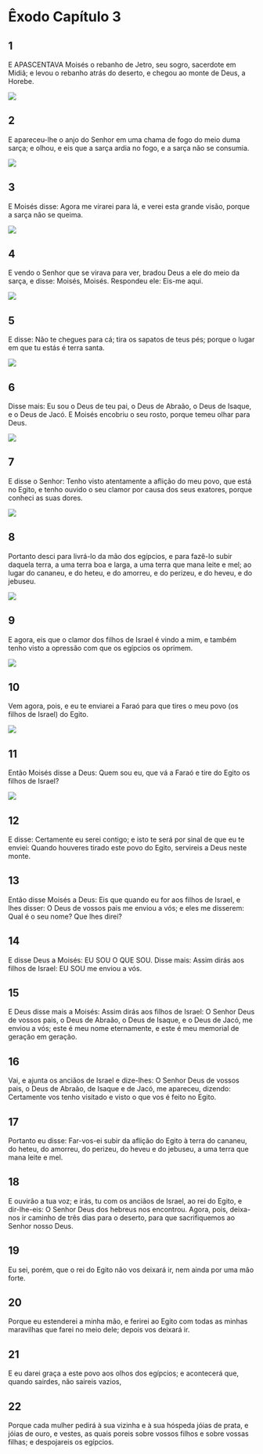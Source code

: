 # Êxodo Capítulo 3

## 1
E APASCENTAVA Moisés o rebanho de Jetro, seu sogro, sacerdote em Midiã; e levou o rebanho atrás do deserto, e chegou ao monte de Deus, a Horebe.

![](../.img/Ex/03/1-0.jpg)

## 2
E apareceu-lhe o anjo do Senhor em uma chama de fogo do meio duma sarça; e olhou, e eis que a sarça ardia no fogo, e a sarça não se consumia.

![](../.img/Ex/03/2-0.jpg)

## 3
E Moisés disse: Agora me virarei para lá, e verei esta grande visão, porque a sarça não se queima.

![](../.img/Ex/03/3-0.jpg)

## 4
E vendo o Senhor que se virava para ver, bradou Deus a ele do meio da sarça, e disse: Moisés, Moisés. Respondeu ele: Eis-me aqui.

![](../.img/Ex/03/4-0.jpg)

## 5
E disse: Não te chegues para cá; tira os sapatos de teus pés; porque o lugar em que tu estás é terra santa.

![](../.img/Ex/03/5-0.jpg)

## 6
Disse mais: Eu sou o Deus de teu pai, o Deus de Abraão, o Deus de Isaque, e o Deus de Jacó. E Moisés encobriu o seu rosto, porque temeu olhar para Deus.

![](../.img/Ex/03/6-0.jpg)

## 7
E disse o Senhor: Tenho visto atentamente a aflição do meu povo, que está no Egito, e tenho ouvido o seu clamor por causa dos seus exatores, porque conheci as suas dores.

![](../.img/Ex/03/7-0.jpg)

## 8
Portanto desci para livrá-lo da mão dos egípcios, e para fazê-lo subir daquela terra, a uma terra boa e larga, a uma terra que mana leite e mel; ao lugar do cananeu, e do heteu, e do amorreu, e do perizeu, e do heveu, e do jebuseu.

![](../.img/Ex/03/8-0.jpg)

## 9
E agora, eis que o clamor dos filhos de Israel é vindo a mim, e também tenho visto a opressão com que os egípcios os oprimem.

![](../.img/Ex/03/9-0.jpg)

## 10
Vem agora, pois, e eu te enviarei a Faraó para que tires o meu povo (os filhos de Israel) do Egito.

![](../.img/Ex/03/10-0.jpg)

## 11
Então Moisés disse a Deus: Quem sou eu, que vá a Faraó e tire do Egito os filhos de Israel?

![](../.img/Ex/03/11-0.jpg)

## 12
E disse: Certamente eu serei contigo; e isto te será por sinal de que eu te enviei: Quando houveres tirado este povo do Egito, servireis a Deus neste monte.

## 13
Então disse Moisés a Deus: Eis que quando eu for aos filhos de Israel, e lhes disser: O Deus de vossos pais me enviou a vós; e eles me disserem: Qual é o seu nome? Que lhes direi?

## 14
E disse Deus a Moisés: EU SOU O QUE SOU. Disse mais: Assim dirás aos filhos de Israel: EU SOU me enviou a vós.

## 15
E Deus disse mais a Moisés: Assim dirás aos filhos de Israel: O Senhor Deus de vossos pais, o Deus de Abraão, o Deus de Isaque, e o Deus de Jacó, me enviou a vós; este é meu nome eternamente, e este é meu memorial de geração em geração.

## 16
Vai, e ajunta os anciãos de Israel e dize-lhes: O Senhor Deus de vossos pais, o Deus de Abraão, de Isaque e de Jacó, me apareceu, dizendo: Certamente vos tenho visitado e visto o que vos é feito no Egito.

## 17
Portanto eu disse: Far-vos-ei subir da aflição do Egito à terra do cananeu, do heteu, do amorreu, do perizeu, do heveu e do jebuseu, a uma terra que mana leite e mel.

## 18
E ouvirão a tua voz; e irás, tu com os anciãos de Israel, ao rei do Egito, e dir-lhe-eis: O Senhor Deus dos hebreus nos encontrou. Agora, pois, deixa-nos ir caminho de três dias para o deserto, para que sacrifiquemos ao Senhor nosso Deus.

## 19
Eu sei, porém, que o rei do Egito não vos deixará ir, nem ainda por uma mão forte.

## 20
Porque eu estenderei a minha mão, e ferirei ao Egito com todas as minhas maravilhas que farei no meio dele; depois vos deixará ir.

## 21
E eu darei graça a este povo aos olhos dos egípcios; e acontecerá que, quando sairdes, não saireis vazios,

## 22
Porque cada mulher pedirá à sua vizinha e à sua hóspeda jóias de prata, e jóias de ouro, e vestes, as quais poreis sobre vossos filhos e sobre vossas filhas; e despojareis os egípcios.


